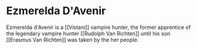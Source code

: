# Ezmerelda D'Avenir
Ezmerelda d'Avenir is a [[Vistani]] vampire hunter, the former apprentice of the legendary vampire hunter [[Rudolph Van Richten]] until his son [[Erasmus Van Richten]] was taken by the her people.
